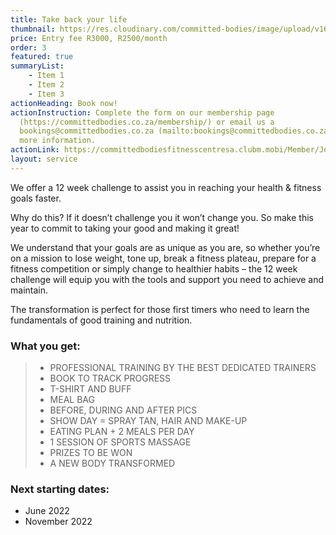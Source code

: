 ```yaml
---
title: Take back your life
thumbnail: https://res.cloudinary.com/committed-bodies/image/upload/v1642662980/services/membership-Take-Back-Your-Life-Benoni.png
price: Entry fee R3000, R2500/month
order: 3
featured: true
summaryList:
    - Item 1
    - Item 2
    - Item 3
actionHeading: Book now!
actionInstruction: Complete the form on our membership page
  (https://committedbodies.co.za/membership/) or email us a
  bookings@committedbodies.co.za (mailto:bookings@committedbodies.co.za) for
  more information.
actionLink: https://committedbodiesfitnesscentresa.clubm.mobi/Member/Joining.mvc?mtid=66277&joinAsNew=True
layout: service
---
```

We offer a 12 week challenge to assist you in reaching your health & fitness goals faster.

Why do this? If it doesn’t challenge you it won’t change you. So make this year to commit to taking your good and making it great!

We understand that your goals are as unique as you are, so whether you’re on a mission to lose weight, tone up, break a fitness plateau, prepare for a fitness competition or simply change to healthier habits – the 12 week challenge will equip you with the tools and support you need to achieve and maintain.

The transformation is perfect for those first timers who need to learn the fundamentals of good training and nutrition.

### What you get:

> * PROFESSIONAL TRAINING BY THE BEST DEDICATED TRAINERS
> * BOOK TO TRACK PROGRESS
> * T-SHIRT AND BUFF
> * MEAL BAG
> * BEFORE, DURING AND AFTER PICS
> * SHOW DAY = SPRAY TAN, HAIR AND MAKE-UP
> * EATING PLAN + 2 MEALS PER DAY
> * 1 SESSION OF SPORTS MASSAGE
> * PRIZES TO BE WON
> * A NEW BODY TRANSFORMED

### Next starting dates:

* June 2022
* November 2022